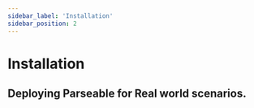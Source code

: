```yaml
---
sidebar_label: 'Installation'
sidebar_position: 2
---
```


# Installation

## Deploying Parseable for Real world scenarios.
